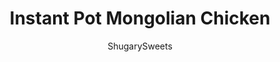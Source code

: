 ---
layout: ../../layouts/MarkdownPostLayout.astro
title: Instant Pot Mongolian Chicken
author: ShugarySweets
pubDate: 2019-11-18
description: "Instant Pot Mongolian Chicken is a sweet and tangy dinner recipe that&#x27;s perfect for weeknights. You&#x27;ll love this versatile recipe that works great on the stove top too!"
image_url: https://www.shugarysweets.com/wp-content/uploads/2019/11/instant-pot-mongolian-chicken-4.jpg
tags: ["Main Dish","Asian"]
calories: 416
protein: 40
carbohydrates: 29
fats: 17
fiber: 1
ingredients: ["2 Tbsp olive oil","2 lb boneless, skinless chicken thighs, cubed in 1-inch pieces","3/4 cup chicken broth","3/4 cup light brown sugar","3 cloves garlic, pressed","1 1/2 Tbsp fresh ginger, minced","2 tsp garlic powder","3/4 cup soy sauce","3/4 tsp red pepper flakes","2 Tbsp water","2 Tbsp cornstarch","3 green onions, chopped","1 tsp sesame seeds"]
serves: 6
time: "20 minutes"
prepTime: "5 minutes"
instructions: ["Select \"SAUTE\" on pressure cooker and add olive oil to pot. Toss in cubed chicken and cook for about 3-5 minutes, stirring until lightly browned on outside of chicken.","Deglaze the pot by adding in chicken broth. Use a wooden spoon to scrape up the bits stuck to the bottom of the pan.","Add brown sugar, garlic, ginger, soy sauce, garlic powder, and red pepper flakes to the pressure cooker. Stir, then secure the lid.","Select \"High Pressure\" for a cook time of 6 minutes.","When cook time ends, allow a natural release for 10 minutes. Release pressure and open the lid.","In a small bowl, whisk together cold water with cornstarch. Pour into the instant pot.","Select \"SAUTE\" again and allow mixture to cook until thickened. This step may take several minutes, stirring continuously.","Turn off instant pot and serve over rice with green onions and sesame seeds. ENJOY."]
nutrition: ["416 calories","29 grams carbohydrates","185 milligrams cholesterol","17 grams fat","1 grams fiber","40 grams protein","4 grams saturated fat","2143 milligrams sodium","23 grams sugar","0 grams trans fat","12 grams unsaturated fat"]
---